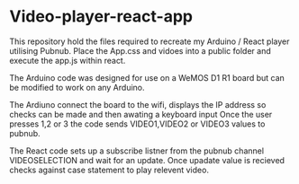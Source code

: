 # Video-player-react-app

This repository hold the files required to recreate my Arduino / React player utilising Pubnub.
Place the App.css and vidoes into a public folder and execute the app.js within react.

The Arduino code was designed for use on a WeMOS D1 R1 board but can be modified to work on any Arduino.

The Ardiuno connect the board to the wifi, displays the IP address so checks can be made and then awating a keyboard input
Once the user presses 1,2 or 3 the code sends VIDEO1,VIDEO2 or VIDEO3 values to pubnub.

The React code sets up a subscribe listner from the pubnub channel VIDEOSELECTION and wait for an update.
Once upadate value is recieved checks against case statement to play relevent video.

